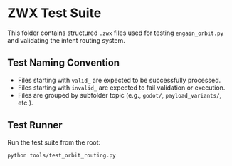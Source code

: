 # ZWX Test Suite

This folder contains structured `.zwx` files used for testing `engain_orbit.py` and validating the intent routing system.

## Test Naming Convention

- Files starting with `valid_` are expected to be successfully processed.
- Files starting with `invalid_` are expected to fail validation or execution.
- Files are grouped by subfolder topic (e.g., `godot/`, `payload_variants/`, etc.).

## Test Runner

Run the test suite from the root:

```bash
python tools/test_orbit_routing.py

